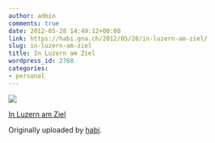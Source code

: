 ```yaml
---
author: admin
comments: true
date: 2012-05-28 14:49:12+00:00
link: https://habi.gna.ch/2012/05/28/in-luzern-am-ziel/
slug: in-luzern-am-ziel
title: In Luzern am Ziel
wordpress_id: 2768
categories:
- personal
---
```



 [![](http://farm9.staticflickr.com/8166/7287112276_06be6747c2_m.jpg)](https://www.flickr.com/photos/habi/7287112276/)
   

 
  [In Luzern am Ziel](https://www.flickr.com/photos/habi/7287112276/)
    

  Originally uploaded by [habi](https://www.flickr.com/photos/habi/).
 




  

